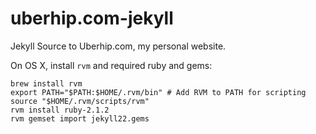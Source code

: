 uberhip.com-jekyll
==================

Jekyll Source to Uberhip.com, my personal website.


On OS X, install `rvm` and required ruby and gems:

```
brew install rvm
export PATH="$PATH:$HOME/.rvm/bin" # Add RVM to PATH for scripting
source "$HOME/.rvm/scripts/rvm"
rvm install ruby-2.1.2
rvm gemset import jekyll22.gems
```

